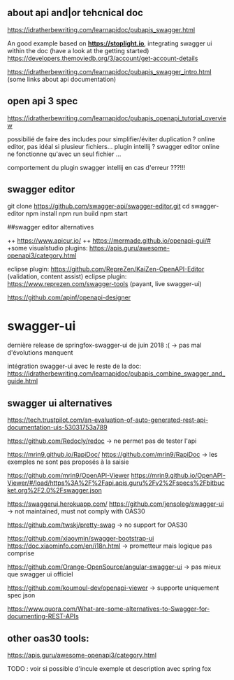 


## about api and|or tehcnical doc

https://idratherbewriting.com/learnapidoc/pubapis_swagger.html

An good example based on **https://stoplight.io**, integrating swagger ui within the doc (have a look at the getting started)
https://developers.themoviedb.org/3/account/get-account-details

https://idratherbewriting.com/learnapidoc/pubapis_swagger_intro.html (some links about api documentation)


## open api 3 spec

https://idratherbewriting.com/learnapidoc/pubapis_openapi_tutorial_overview


possibilié de faire des includes pour simplifier/éviter duplication ?
online editor, pas idéal si plusieur fichiers... plugin intellij ?
swagger editor online ne fonctionne qu'avec un seul fichier ...

comportement du plugin swagger intellij en cas d'erreur ???!!!

## swagger editor

git clone https://github.com/swagger-api/swagger-editor.git
cd swagger-editor
npm install
npm run build
npm start

##swagger editor alternatives

++ https://www.apicur.io/
++ https://mermade.github.io/openapi-gui/#
+some visualstudio plugins: https://apis.guru/awesome-openapi3/category.html

eclipse plugin: https://github.com/RepreZen/KaiZen-OpenAPI-Editor (validation, content assist)
eclipse plugin: https://www.reprezen.com/swagger-tools (payant, live swagger-ui)

https://github.com/apinf/openapi-designer

# swagger-ui

dernière release de springfox-swagger-ui de juin 2018 :(
-> pas mal d'évolutions manquent

intégration swagger-ui avec le reste de la doc:
https://idratherbewriting.com/learnapidoc/pubapis_combine_swagger_and_guide.html

## swagger ui alternatives

https://tech.trustpilot.com/an-evaluation-of-auto-generated-rest-api-documentation-uis-53031753a789

https://github.com/Redocly/redoc 
-> ne permet pas de tester l'api

https://mrin9.github.io/RapiDoc/
https://github.com/mrin9/RapiDoc
-> les exemples ne sont pas proposés à la saisie

https://github.com/mrin9/OpenAPI-Viewer
https://mrin9.github.io/OpenAPI-Viewer/#/load/https%3A%2F%2Fapi.apis.guru%2Fv2%2Fspecs%2Fbitbucket.org%2F2.0%2Fswagger.json

https://swaggerui.herokuapp.com/
https://github.com/jensoleg/swagger-ui
-> not maintained, must not comply with OAS30

https://github.com/twskj/pretty-swag
-> no support for OAS30

https://github.com/xiaoymin/swagger-bootstrap-ui
https://doc.xiaominfo.com/en/i18n.html
-> prometteur mais logique pas comprise

https://github.com/Orange-OpenSource/angular-swagger-ui
-> pas mieux que swagger ui officiel

https://github.com/koumoul-dev/openapi-viewer
-> supporte uniquement spec json

https://www.quora.com/What-are-some-alternatives-to-Swagger-for-documenting-REST-APIs


## other oas30 tools:
https://apis.guru/awesome-openapi3/category.html


TODO : voir si possible d'incule exemple et description avec spring fox